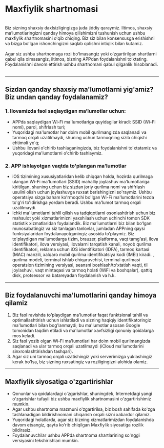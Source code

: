 # Maxfiylik shartnomasi
<br>
Biz sizning shaxsiy daxlsizligingizga juda jiddiy qaraymiz. Iltimos, shaxsiy maʼlumotlaringizni qanday himoya qilishimizni tushunish uchun ushbu maxfiylik shartnomasini oʻqib chiqing. Biz siz bilan konsensusga erishishni va bizga boʻlgan ishonchingizni saqlab qolishni intiqlik bilan kutamiz.
<br><br>Agar siz ushbu shartnomaga rozi boʻlmasangiz yoki oʻzgartirilgan shartlarni qabul qila olmasangiz, iltimos, bizning APPdan foydalanishni toʻxtating. Foydalanishni davom ettirish ushbu shartnomani qabul qilganlik hisoblanadi.
<br><br>

***

## Sizdan qanday shaxsiy ma'lumotlarni yig'amiz? Biz undan qanday foydalanamiz?
### 1. Ilovamizda faol saqlaydigan maʼlumotlar uchun:
   - APPda saqlaydigan Wi-Fi ma'lumotlariga quyidagilar kiradi: SSID (Wi-Fi nomi), parol, shifrlash turi;
   - Yuqoridagi ma'lumotlar har doim mobil qurilmangizda saqlanadi va tarmoq orqali uzatilmaydi, shuning uchun tarmoqning sizib chiqishi ehtimoli yo'q;
   - Ushbu ilovani o'chirib tashlaganingizda, biz foydalanishni to'xtatamiz va yuqoridagi ma'lumotlarni o'chirib tashlaymiz.


### 2. APP ishlayotgan vaqtda to'plangan ma'lumotlar
   - iOS tizimining xususiyatlaridan kelib chiqqan holda, hozirda qurilmaga ulangan Wi-Fi ma'lumotlari (SSID) mahalliy joylashuv ma'lumotlariga kiritilgan, shuning uchun biz sizdan joriy qurilma nomi va shifrlash usulini olish uchun joylashuvga ruxsat berishingizni so'raymiz. Ushbu operatsiya sizga baham ko'rmoqchi bo'lgan Wi-Fi ma'lumotlarini tezda to'g'ri to'ldirishga yordam beradi. Ushbu ma'lumot tarmoq orqali uzatilmaydi.
   - Ichki ma'lumotlarni tahlil qilish va tadqiqotlarni osonlashtirish uchun biz mahsulot yoki xizmatlarimizni yaxshilash uchun uchinchi tomon SDK statistik xizmatlaridan foydalandik. Biz maʼlumotlarni biz bilan boʻlgan munosabatingiz va siz tanlagan tanlovlar, jumladan APPning qaysi funksiyalaridan foydalanayotganingiz asosida toʻplaymiz. Biz to'playdigan ma'lumotlarga tizim, brauzer, platforma, vaqt tamg'asi, ilova identifikatori, ilova versiyasi, ilovalarni tarqatish kanali, noyob qurilma identifikatori, reklama uchun iOS identifikatori (IDFA), tarmoq kartasi (MAC) manzili, xalqaro mobil qurilma identifikatsiya kodi (IMEI) kiradi. , qurilma modeli, terminal ishlab chiqaruvchisi, terminal qurilmasi operatsion tizimining versiyasi, seansni boshlash/toʻxtatish vaqti, til joylashuvi, vaqt mintaqasi va tarmoq holati (WiFi va boshqalar), qattiq disk, protsessor va batareyadan foydalanish va h.k.

 

***
## Biz foydalanuvchi ma'lumotlarini qanday himoya qilamiz
   1. Biz faol ravishda to'playdigan ma'lumotlar faqat funktsional tahlil va optimallashtirish uchun ishlatiladi va sizning haqiqiy identifikatoringiz ma'lumotlari bilan bog'lanmaydi; bu ma'lumotlar asosan Google tomonidan taqdim etiladi va ma'lumotlar xavfsizligi qonuniy qoidalarga mos keladi.
   2. Siz faol yozib olgan Wi-Fi ma'lumotlari har doim mobil qurilmangizda saqlanadi va ular tarmoq orqali uzatilmaydi (iCloud ma'lumotlarini sinxronlashtirishdan tashqari).
   3. Agar siz uni tarmoq orqali uzatishingiz yoki serverimizga yuklashingiz kerak bo'lsa, biz sizning ruxsatingiz va roziligingizni alohida olamiz.
***

## Maxfiylik siyosatiga o'zgartirishlar
   - Qonunlar va qoidalardagi o'zgarishlar, shuningdek, Internetdagi yangi o'zgarishlar tufayli biz ushbu maxfiylik shartnomasini o'zgartirishimiz mumkin.
   - Agar ushbu shartnoma mazmuni o'zgartirilsa, biz bosh sahifada ko'zga tashlanadigan bildirishnomani chiqarish orqali sizni xabardor qilamiz.
   - Yuqoridagi holatlarda, agar siz bizning xizmatlarimizdan foydalanishda davom etsangiz, qayta ko'rib chiqilgan Maxfiylik siyosatiga rozilik bildirasiz.
   - Foydalanuvchilar ushbu APPda shartnoma shartlarining so'nggi versiyasini tekshirishlari mumkin.
